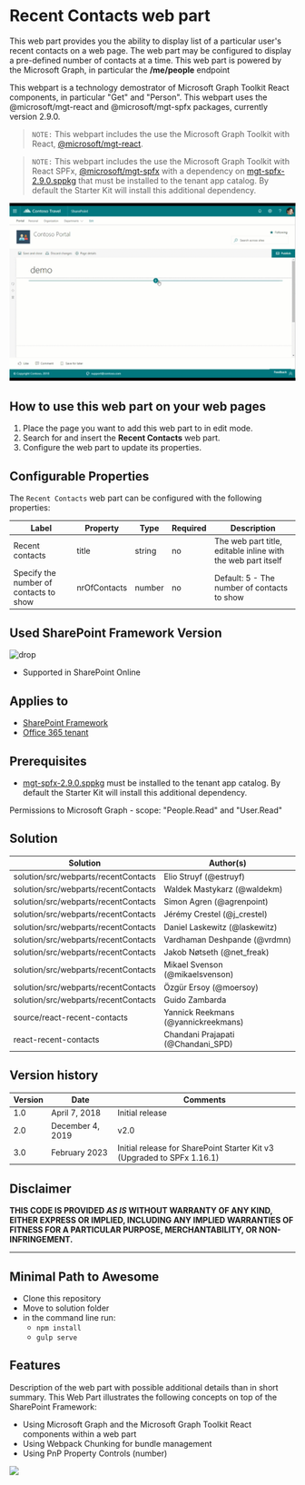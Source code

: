 # Recent Contacts web part

This web part provides you the ability to display list of a particular user's recent contacts on a web page. The web part may be configured to display a pre-defined number of contacts at a time. This web part is powered by the Microsoft Graph, in particular the **/me/people** endpoint

This webpart is a technology demostrator of Microsoft Graph Toolkit React components, in particular "Get" and "Person". This webpart uses the @microsoft/mgt-react and @microsoft/mgt-spfx packages, currently version 2.9.0.

> `NOTE:` This webpart includes the use the Microsoft Graph Toolkit with React, [@microsoft/mgt-react](https://www.npmjs.com/package/@microsoft/mgt-react).

> `NOTE:` This webpart includes the use the Microsoft Graph Toolkit with React SPFx, [@microsoft/mgt-spfx](../mgt-spfx/README.md) with a dependency on [mgt-spfx-2.9.0.sppkg](https://github.com/microsoftgraph/microsoft-graph-toolkit/releases) that must be installed to the tenant app catalog. By default the Starter Kit will install this additional dependency.

![Recent Contacts](../../assets/images/components/part-recent-contacts.gif)

## How to use this web part on your web pages

1. Place the page you want to add this web part to in edit mode.
2. Search for and insert the **Recent Contacts** web part.
3. Configure the web part to update its properties.

## Configurable Properties

The `Recent Contacts` web part can be configured with the following properties:

| Label | Property | Type | Required | Description |
| ---- | ---- | ---- | ---- | ---- |
| Recent contacts | title | string | no | The web part title, editable inline with the web part itself |
| Specify the number of contacts to show | nrOfContacts | number | no | Default: 5 - The number of contacts to show |

## Used SharePoint Framework Version

![drop](https://img.shields.io/badge/version-1.16.1-green.svg)

* Supported in SharePoint Online

## Applies to

* [SharePoint Framework](https://learn.microsoft.com/en-us/sharepoint/dev/spfx/sharepoint-framework-overview)
* [Office 365 tenant](https://learn.microsoft.com/en-us/sharepoint/dev/spfx/set-up-your-development-environment)


## Prerequisites

* [mgt-spfx-2.9.0.sppkg](https://github.com/microsoftgraph/microsoft-graph-toolkit/releases) must be installed to the tenant app catalog. By default the Starter Kit will install this additional dependency.

Permissions to Microsoft Graph - scope: "People.Read" and "User.Read"

## Solution

Solution|Author(s)
--------|---------
solution/src/webparts/recentContacts | Elio Struyf (@estruyf)
solution/src/webparts/recentContacts | Waldek Mastykarz (@waldekm)
solution/src/webparts/recentContacts | Simon Agren (@agrenpoint)
solution/src/webparts/recentContacts | Jérémy Crestel (@j_crestel)
solution/src/webparts/recentContacts | Daniel Laskewitz (@laskewitz)
solution/src/webparts/recentContacts | Vardhaman Deshpande (@vrdmn)
solution/src/webparts/recentContacts | Jakob Nøtseth (@net_freak)
solution/src/webparts/recentContacts | Mikael Svenson (@mikaelsvenson)
solution/src/webparts/recentContacts | Özgür Ersoy (@moersoy)
solution/src/webparts/recentContacts | Guido Zambarda
source/react-recent-contacts | Yannick Reekmans (@yannickreekmans)
react-recent-contacts | Chandani Prajapati (@Chandani_SPD)

## Version history

Version|Date|Comments
-------|----|--------
1.0|April 7, 2018|Initial release
2.0|December 4, 2019|v2.0
3.0|February 2023|Initial release for SharePoint Starter Kit v3 (Upgraded to SPFx 1.16.1)

## Disclaimer

**THIS CODE IS PROVIDED *AS IS* WITHOUT WARRANTY OF ANY KIND, EITHER EXPRESS OR IMPLIED, INCLUDING ANY IMPLIED WARRANTIES OF FITNESS FOR A PARTICULAR PURPOSE, MERCHANTABILITY, OR NON-INFRINGEMENT.**

---

## Minimal Path to Awesome

* Clone this repository
* Move to solution folder
* in the command line run:
  * `npm install`
  * `gulp serve`

## Features

Description of the web part with possible additional details than in short summary. 
This Web Part illustrates the following concepts on top of the SharePoint Framework:

* Using Microsoft Graph and the Microsoft Graph Toolkit React components within a web part
* Using Webpack Chunking for bundle management
* Using PnP Property Controls (number)

<img src="https://telemetry.sharepointpnp.com/sp-starter-kit/source/react-recent-contacts" />
